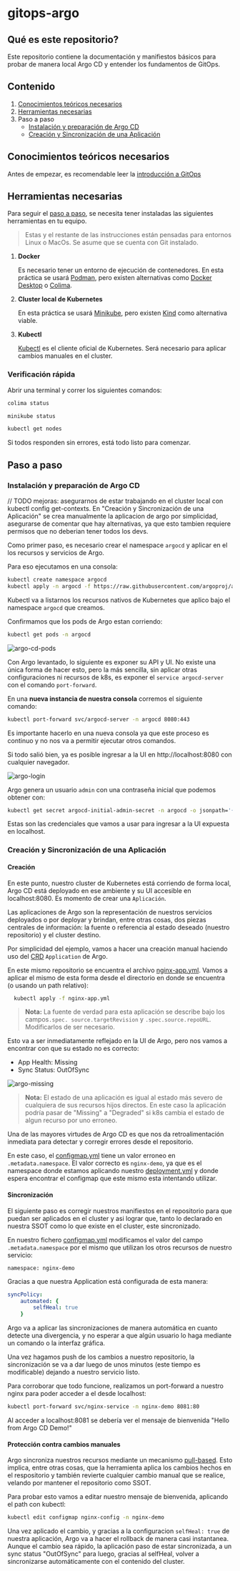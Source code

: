 # gitops-argo

## Qué es este repositorio?

Este repositorio contiene la documentación y manifiestos básicos para probar de manera local Argo CD y entender los fundamentos de GitOps.

## Contenido

1. [Conocimientos teóricos necesarios](#conocimientos-teóricos-necesarios)
2. [Herramientas necesarias](#herramientas-necesarias)
3. Paso a paso 
   - [Instalación y preparación de Argo CD](#instalación-y-preparación-de-argo-cd)
   - [Creación y Sincronización de una Aplicación](#creación-y-sincronización-de-una-aplicación)

## Conocimientos teóricos necesarios

Antes de empezar, es recomendable leer la [introducción a GitOps](/docs/gitops.md)

## Herramientas necesarias

Para seguir el [paso a paso](#paso-a-paso), se necesita tener instaladas las siguientes herramientas en tu equipo.

> Estas y el restante de las instrucciones están pensadas para entornos Linux o MacOs. Se asume que se cuenta con Git instalado.

1. **Docker**

    Es necesario tener un entorno de ejecución de contenedores.
    En esta práctica se usará [Podman](https://podman.io/), pero existen alternativas como [Docker Desktop](https://docs.docker.com/desktop/) o [Colima](https://github.com/abiosoft/colima).

2. **Cluster local de Kubernetes**

    En esta práctica se usará [Minikube](https://minikube.sigs.k8s.io/docs/), pero existen [Kind](https://kind.sigs.k8s.io/) como alternativa viable.

3. **Kubectl**

    [Kubectl](https://kubernetes.io/docs/tasks/tools/#kubectl) es el cliente oficial de Kubernetes. Será necesario para aplicar cambios manuales en el cluster.

### Verificación rápida

Abrir una terminal y correr los siguientes comandos:

```bash
colima status

minikube status

kubectl get nodes
```

Si todos responden sin errores, está todo listo para comenzar.
    
## Paso a paso

### Instalación y preparación de Argo CD

// TODO mejoras: asegurarnos de estar trabajando en el cluster local con kubectl config get-contexts. En "Creación y Sincronización de una Aplicación" se crea manualmente la aplicacion de argo por simplicidad, asegurarse de comentar que hay alternativas, ya que esto tambien requiere permisos que no deberian tener todos los devs.

Como primer paso, es necesario crear el namespace `argocd` y aplicar en el los recursos y servicios de Argo.

Para eso ejecutamos en una consola:

```bash
kubectl create namespace argocd
kubectl apply -n argocd -f https://raw.githubusercontent.com/argoproj/argo-cd/stable/manifests/install.yaml
```

Kubectl va a listarnos los recursos nativos de Kubernetes que aplico bajo el namespace `argocd` que creamos.

Confirmamos que los pods de Argo estan corriendo:

```bash
kubectl get pods -n argocd 
```
![argo-cd-pods](./docs/images/argo-pods.png)

Con Argo levantado, lo siguiente es exponer su API y UI. No existe una única forma de hacer esto, pero la más sencilla, sin aplicar otras configuraciones ni recursos de k8s, es exponer el `service argocd-server` con el comando `port-forward`.

En una **nueva instancia de nuestra consola** corremos el siguiente comando:

```bash
kubectl port-forward svc/argocd-server -n argocd 8080:443
```

Es importante hacerlo en una nueva consola ya que este proceso es continuo y no nos va a permitir ejecutar otros comandos.

Si todo salió bien, ya es posible ingresar a la UI en http://localhost:8080 con cualquier navegador.

![argo-login](./docs/images/argo-login.png)

Argo genera un usuario `admin` con una contraseña inicial que podemos obtener con:

```bash
kubectl get secret argocd-initial-admin-secret -n argocd -o jsonpath='{.data.password}' | base64 -d
```

Estas son las credenciales que vamos a usar para ingresar a la UI expuesta en localhost.

### Creación y Sincronización de una Aplicación

#### Creación

En este punto, nuestro cluster de Kubernetes está corriendo de forma local, Argo CD está deployado en ese ambiente y su UI accesible en localhost:8080. Es momento de crear una `Aplicación`.

Las aplicaciones de Argo son la representación de nuestros servicios deployados o por deployar y brindan, entre otras cosas, dos piezas centrales de información: la fuente o referencia al estado deseado (nuestro repositorio) y el cluster destino.

Por simplicidad del ejemplo, vamos a hacer una creación manual haciendo uso del [CRD](https://kubernetes.io/docs/concepts/extend-kubernetes/api-extension/custom-resources/) `Application` de Argo.

En este mismo repositorio se encuentra el archivo [nginx-app.yml](./apps/nginx-app.yml). Vamos a aplicar el mismo de esta forma desde el directorio en donde se encuentra (o usando un path relativo):

```bash
  kubectl apply -f nginx-app.yml
```

> **Nota:** La fuente de verdad para esta aplicación se describe bajo los campos`.spec. source.targetRevision` y `.spec.source.repoURL`. Modificarlos de ser necesario.

Esto va a ser inmediatamente reflejado en la UI de Argo, pero nos vamos a encontrar con que su estado no es correcto:
- App Health: Missing
- Sync Status: OutOfSync

![argo-missing](./docs/images/argo-missing.png)

> **Nota:** El estado de una aplicación es igual al estado más severo de cualquiera de sus recursos hijos directos. En este caso la aplicación podría pasar de "Missing" a "Degraded" si k8s cambia el estado de algun recurso por uno erroneo.    

Una de las mayores virtudes de Argo CD es que nos da retroalimentación inmediata para detectar y corregir errores desde el repositorio.

En este caso, el [configmap.yml](/manifests/nginx/configmap.yml) tiene un valor erroneo en `.metadata.namespace`. El valor correcto es `nginx-demo`, ya que es el namespace donde estamos aplicando nuestro [deployment.yml](/manifests/nginx/deployment.yml) y donde espera encontrar el configmap que este mismo esta intentando utilizar.

#### Sincronización

El siguiente paso es corregir nuestros manifiestos en el repositorio para que puedan ser aplicados en el cluster y asi lograr que, tanto lo declarado en nuestra SSOT como lo que existe en el cluster, este sincronizado.

En nuestro fichero [configmap.yml](/manifests/nginx/configmap.yml) modificamos el valor del campo `.metadata.namespace` por el mismo que utilizan los otros recursos de nuestro servicio:

`namespace: nginx-demo`

Gracias a que nuestra Application está configurada de esta manera:

```yaml
syncPolicy:
    automated: {
        selfHeal: true
    }
```

Argo va a aplicar las sincronizaciones de manera automática en cuanto detecte una divergencia, y no esperar a que algún usuario lo haga mediante un comando o la interfaz gráfica.

Una vez hagamos push de los cambios a nuestro repositorio, la sincronización se va a dar luego de unos minutos (este tiempo es modificable) dejando a nuestro servicio listo.

Para corroborar que todo funcione, realizamos un port-forward a nuestro nginx para poder acceder a el desde localhost:

```bash
kubectl port-forward svc/nginx-service -n nginx-demo 8081:80
```

Al acceder a localhost:8081 se debería ver el mensaje de bienvenida "Hello from Argo CD Demo!"

#### Protección contra cambios manuales

Argo sincroniza nuestros recursos mediante un mecanismo [pull-based](./docs/gitops.md#pull-based). Esto implica, entre otras cosas, que la herramienta aplica los cambios hechos en el respositorio y también revierte cualquier cambio manual que se realice, velando por mantener el repositorio como SSOT.

Para probar esto vamos a editar nuestro mensaje de bienvenida, aplicando el path con kubectl:

```bash
kubectl edit configmap nginx-config -n nginx-demo
```

Una vez aplicado el cambio, y gracias a la configuracion `selfHeal: true` de nuestra aplicación, Argo va a hacer el rollback de manera casi instantanea. Aunque el cambio sea rápido, la aplicación paso de estar sincronizada, a un sync status "OutOfSync" para luego, gracias al selfHeal, volver a sincronizarse automáticamente con el contenido del cluster.
